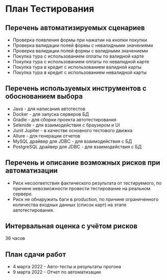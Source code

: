 # План Тестирования
## Перечень автоматизируемых сценариев
* Проверка появления формы при нажатии на кнопки покупки
* Проверка валидации полей формы с невалидными значениями
* Проверка валидации полей формы с валидными значениеми
* Покупка тура с использованием оплаты по валидной карте
* Покупка тура с использованием оплаты по невалидной карте
* Покупка тура в кредит с использованием валидной карты
* Покупка тура в кредит с использованием невалидной карты
## Перечень используемых инструментов с обоснованием выбора
* Java - для написания автотестов
* Docker - для запуска серверов БД
* Gradle - для сборки проекта автотестирования
* Selenide - для взаимодействия с браузером и UI
* Junit Jupiter - в качестве основного тестового движка
* Allure - для генерации отчетов
* MySQL драйвер для JDBC - для взаимодействия с БД
* PostgreSQL драйвер для JDBC - для взаимодействия с БД
## Перечень и описание возможных рисков при автоматизации
* Риск несоответствия фактического результата от тестируемого, по причине невозможности провести тестирование на реальном сервере.
* Риск не обнаружить баги в production, по причине ограниченного количества входных данных (список карт) на этапе автотестирования.
## Интервальная оценка с учётом рисков
36 часов
## План сдачи работ
* 4 марта 2022 - Авто-тесты и результаты прогона
* 9 марта 2022 - Отчет по автоматизации